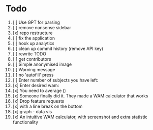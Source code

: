 # Todo

1. [ ] Use GPT for parsing
2. [ ] remove nonsense sidebar
3. [x] repo restructure
4. [ ] fix the application
5. [ ] hook up analytics
4. [ ] clean up commit history (remove API key)
5. [ ] rewrite TODO
6. [ ] get contributors
7. [ ] Simple anonymised image
8. [ ] Warning message
9. [ ] no 'autofill' press
9. [ ] Enter number of subjects you have left:
10. [x] Enter desired wam:
11. [x] You need to average ()
12. [x] Someone finally did it. They made a WAM calculator that works
13. [x] Drop feature requests
14. [x] with a line break on the bottom
15. [x] graph - data vis
16. [x] An intuitive WAM calculator, with screenshot and extra statistic functionality